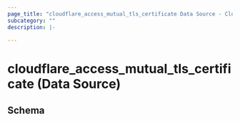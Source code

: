 ```yaml
---
page_title: "cloudflare_access_mutual_tls_certificate Data Source - Cloudflare"
subcategory: ""
description: |-
  
---
```


# cloudflare_access_mutual_tls_certificate (Data Source)




<!-- schema generated by tfplugindocs -->
## Schema


